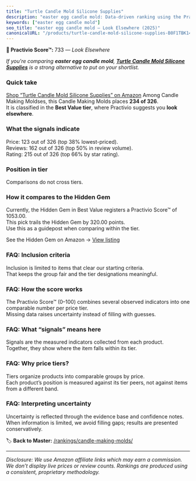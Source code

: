 ```yaml
---
title: "Turtle Candle Mold Silicone Supplies"
description: "easter egg candle mold: Data-driven ranking using the Practivio Score™. Positioned by quality, value, demand, findability, momentum."
keywords: ["easter egg candle mold"]
seo_title: "easter egg candle mold — Look Elsewhere (2025)"
canonicalURL: "/products/turtle-candle-mold-silicone-supplies-B0F1TBK144/"
---
```


**🚫 Practivio Score™:** 733 — _Look Elsewhere_


*If you're comparing **easter egg candle mold**, **[Turtle Candle Mold Silicone Supplies](https://www.amazon.com/dp/B0F1TBK144?tag=practivio-20)** is a strong alternative to put on your shortlist.*
### Quick take
[Shop “Turtle Candle Mold Silicone Supplies” on Amazon](https://www.amazon.com/dp/B0F1TBK144?tag=practivio-20)
Among Candle Making Moldses, this Candle Making Molds places **234 of 326**.  
It is classified in the **Best Value tier**, where Practivio suggests you **look elsewhere**.

### What the signals indicate
Price: 123 out of 326 (top 38% lowest-priced).  
Reviews: 162 out of 326 (top 50% in review volume).  
Rating: 215 out of 326 (top 66% by star rating).  

### Position in tier
Comparisons do not cross tiers.

### How it compares to the Hidden Gem
Currently, the Hidden Gem in Best Value registers a Practivio Score™ of 1053.00.  
This pick trails the Hidden Gem by 320.00 points.  
Use this as a guidepost when comparing within the tier.  

See the Hidden Gem on Amazon → [View listing](https://www.amazon.com/dp/B07PM3XRXY?tag=practivio-20)

### FAQ: Inclusion criteria
Inclusion is limited to items that clear our starting criteria.  
That keeps the group fair and the tier designations meaningful.

### FAQ: How the score works
The Practivio Score™ (0–100) combines several observed indicators into one comparable number per price tier.  
Missing data raises uncertainty instead of filling with guesses.

### FAQ: What “signals” means here
Signals are the measured indicators collected from each product.  
Together, they show where the item falls within its tier.

### FAQ: Why price tiers?
Tiers organize products into comparable groups by price.  
Each product’s position is measured against its tier peers, not against items from a different band.

### FAQ: Interpreting uncertainty
Uncertainty is reflected through the evidence base and confidence notes.  
When information is limited, we avoid filling gaps; results are presented conservatively.


🏷️ **Back to Master:** [/rankings/candle-making-molds/](/rankings/candle-making-molds/)

---
_Disclosure: We use Amazon affiliate links which may earn a commission. We don’t display live prices or review counts. Rankings are produced using a consistent, proprietary methodology._
